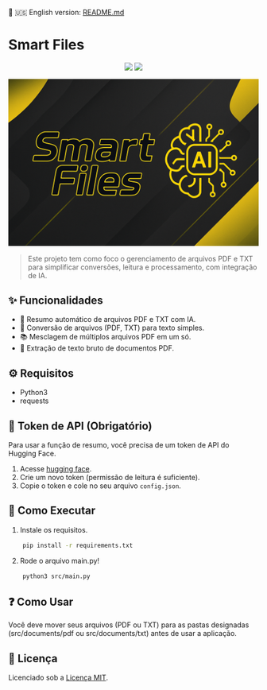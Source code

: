 📄 🇺🇸 English version: [README.md](README.md)  

# Smart Files

<p align="center">
  <img src="https://img.shields.io/badge/Python-3776AB?style=for-the-badge&logo=python&logoColor=white" />
  <img src="https://img.shields.io/badge/status-Em--Desenvolvimento-yellow?style=for-the-badge" />
</p>

![banner](banner.png)

> Este projeto tem como foco o gerenciamento de arquivos PDF e TXT para simplificar conversões, leitura e processamento, com integração de IA.

## ✨ Funcionalidades

- 🤖 Resumo automático de arquivos PDF e TXT com IA.
- 📖 Conversão de arquivos (PDF, TXT) para texto simples.
- 📚 Mesclagem de múltiplos arquivos PDF em um só.
- 📄 Extração de texto bruto de documentos PDF.

## ⚙️ Requisitos

- Python3  
- requests

## 🔐 Token de API (Obrigatório)

Para usar a função de resumo, você precisa de um token de API do Hugging Face.

1. Acesse [hugging face](https://huggingface.co/settings/tokens).  
2. Crie um novo token (permissão de leitura é suficiente).  
3. Copie o token e cole no seu arquivo `config.json`.

## 🚀 Como Executar

1. Instale os requisitos.
``` bash
    pip install -r requirements.txt
```
2. Rode o arquivo main.py!
``` bash
    python3 src/main.py 
```

## ❓ Como Usar

Você deve mover seus arquivos (PDF ou TXT) para as pastas designadas (src/documents/pdf ou src/documents/txt) antes de usar a aplicação.

## 📝 Licença

Licenciado sob a [Licença MIT](LICENSE).